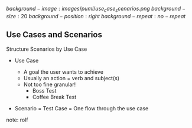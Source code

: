 $background-image:images/puml/use_case_scenarios.png$
$background-size:20%$
$background-position: right$
$background-repeat:no-repeat$

## Use Cases and Scenarios

Structure Scenarios by Use Case

* Use Case
  * A goal the user wants to achieve
  * Usually an action = verb and subject(s)
  * Not too fine granular! 
    * Boss Test
    * Coffee Break Test
    
* Scenario = Test Case = One flow through the use case    

note:
rolf